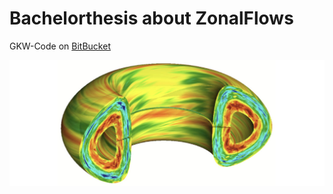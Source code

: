 # Bachelorthesis about ZonalFlows

GKW-Code on [BitBucket](https://bitbucket.org/gkw/gkw/wiki/Home)

![alt text](Pictures/zonal_flow.jpg)